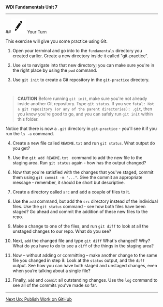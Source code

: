 **WDI Fundamentals Unit 7**

---

##![Your Turn](../assets/exercise.png) Your Turn

This exercise will give you some practice using Git.

1. Open your terminal and go into to the `fundamentals` directory you created earlier. Create a new directory inside it called "git-practice".

2. Use `cd` to navigate into that new directory; you can make sure you're in the right place by using the `pwd` command.

3. Use `git init` to create a Git repository in the `git-practice` directory.

   <br>

  > **CAUTION** Before running `git init`, make sure you're not already inside another Git repository. Type `git status`. If you see `fatal: Not a git repository (or any of the parent directories): .git`, then you know you're good to go, and you can safely run `git init` within this folder.

  Notice that there is now a `.git` directory in `git-practice` - you'll see it if you run the `ls -a` command.

4. Create a new file called `README.txt` and run `git status`. What output do you get?

5. Use the `git add README.txt ` command to add the new file to the staging area.  Run `git status` again - how has the output changed?

6. Now that you're satisfied with the changes that you've staged, commit them using <code>git commit -m "..."</code>. Give the commit an appropriate message - remember, it should be short but descriptive.

7. Create a directory called `src` and add a couple of files to it.

8. Use the `add` command, but add the `src` directory instead of the individual files. Use the `git status`
command - see how both files have been staged? Go ahead and commit the addition of these new files to the repo.

9. Make a change to one of the files, and run `git diff` to look at all the unstaged changes to our repo. What do you see?

10. Next, `add` the changed file and type `git diff` What's changed? Why? What do you have to do to see a `diff` of the things in the staging area?

11. Now – without adding or committing – make another change to the same file you changed in step 9. Look at the `status` output, and the `diff` output. See how you can have both staged and unstaged changes, even when you’re talking about a single file?

12. Finally, `add` and `commit` all outstanding changes. Use the `log` command to see all of the commits you've made so far.

---

[Next Up: Publish Work on GitHub](05_lesson.md)
